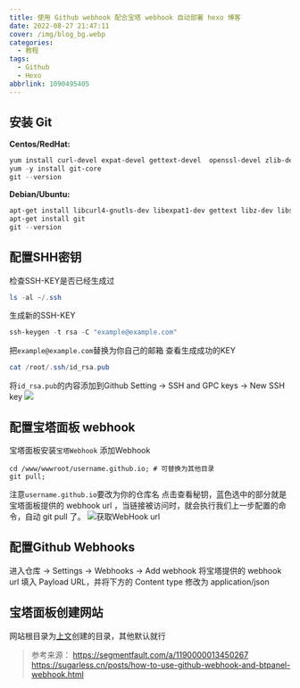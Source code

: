 ```yaml
---
title: 使用 Github webhook 配合宝塔 webhook 自动部署 hexo 博客
date: 2022-08-27 21:47:11
cover: /img/blog_bg.webp
categories:
  - 教程
tags:
  - Github
  - Hexo
abbrlink: 1090495405
---
```

## 安装 Git
**Centos/RedHat:**
```powershell
yum install curl-devel expat-devel gettext-devel  openssl-devel zlib-devel
yum -y install git-core
git --version
```
**Debian/Ubuntu:**
```powershell
apt-get install libcurl4-gnutls-dev libexpat1-dev gettext libz-dev libssl-dev
apt-get install git
git --version
```

## 配置SHH密钥
检查SSH-KEY是否已经生成过
```powershell
ls -al ~/.ssh
```
生成新的SSH-KEY
```powershell
ssh-keygen -t rsa -C "example@example.com"
```
把``example@example.com``替换为你自己的邮箱
查看生成成功的KEY
```powershell
cat /root/.ssh/id_rsa.pub
```
将``id_rsa.pub``的内容添加到Github
Setting -> SSH and GPC keys -> New SSH key
![](/img/blog.webp)
## 配置宝塔面板 webhook
宝塔面板安装``宝塔Webhook``
添加Webhook
```
cd /www/wwwroot/username.github.io; # 可替换为其他目录
git pull;
```
注意``username.github.io``要改为你的仓库名
点击查看秘钥，蓝色选中的部分就是宝塔面板提供的 webhook url ，当链接被访问时，就会执行我们上一步配置的命令，自动 git pull 了。
![获取WebHook url](/img/blog1.webp)
## 配置Github Webhooks
进入仓库 -> Settings -> Webhooks -> Add webhook
将宝塔提供的 webhook url 填入 Payload URL，并将下方的 Content type 修改为 application/json
## 宝塔面板创建网站
网站根目录为[上文](https://blog.laozheng.cf/posts/1090495405/#:~:text=New%20SSH%20key-,%E9%85%8D%E7%BD%AE%E5%AE%9D%E5%A1%94%E9%9D%A2%E6%9D%BF%20webhook,-%E5%AE%9D%E5%A1%94%E9%9D%A2%E6%9D%BF%E5%AE%89%E8%A3%85)创建的目录，其他默认就行
>参考来源：
>https://segmentfault.com/a/1190000013450267
>https://sugarless.cn/posts/how-to-use-github-webhook-and-btpanel-webhook.html